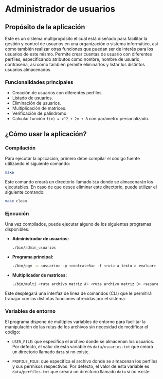 # Administrador de usuarios

## Propósito de la aplicación
Este es un sistema multipropósito el cual está diseñado para facilitar la gestión y control de usuarios
en una organización o sistema informático, así como también realizar otras funciones que puedan ser de interés para los usuarios de este mismo. Permite crear cuentas de usuario con diferentes perfiles, especificando
atributos como nombre, nombre de usuario, contraseña, así como también permite eliminarlos y listar los distintos
usuarios almacenados.

### Funcionalidades principales
- Creación de usuarios con diferentes perfiles.
- Listado de usuarios.
- Eliminación de usuarios.
- Multiplicación de matrices.
- Verificación de palíndromo.
- Calcular función `f(x) = x^2 + 2x + 8` con parámetro personalizado.

## ¿Cómo usar la aplicación?

### Compilación

Para ejecutar la aplicación, primero debe compilar el código fuente utilizando el siguiente comando:

```bash
make
```

Este comando creará un directorio llamado `bin` donde se almacenarán los ejecutables. En caso de
que desee eliminar este directorio, puede utilizar el siguiente comando:

```bash
make clean
```

### Ejecución

Una vez compilados, puede ejecutar alguno de los siguientes programas disponibles:

- **Administrador de usuarios:**

  ```bash
  ./bin/admin_usuarios
  ```

- **Programa principal:**

  ```bash
  ./bin/pgm -u <usuario> -p <contraseña> -f <ruta a texto a evaluar>
  ```

- **Multiplicador de matrices:**

  ```bash
  ./bin/multi <ruta archivo matriz A> <ruta archivo matriz B> <separador>
  ```

Este desplegará una interfaz de línea de comandos (CLI) que le permitirá trabajar con las distintas funciones ofrecidas
por el sistema.

### Variables de entorno

El programa dispone de múltiples variables de entorno para facilitar la manipulación de las rutas de los archivos sin necesidad de modificar el código:

- `USER_FILE`: que especifica el archivo donde se almacenan los usuarios. Por defecto, el valor de esta variable es `data/usuarios.txt` que creará un directorio llamado `data` si no existe.

- `PROFILE_FILE`: que especifica el archivo donde se almacenan los perfiles y sus permisos respectivos. Por defecto, el valor de esta variable es `data/perfiles.txt` que creará un directorio llamado `data` si no existe.
